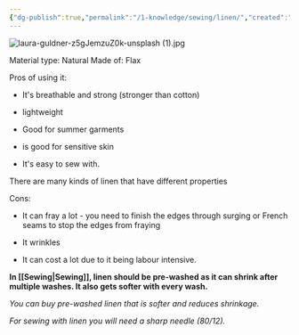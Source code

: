 ```yaml
---
{"dg-publish":true,"permalink":"/1-knowledge/sewing/linen/","created":"2025-07-20T14:37:54.445+10:00","updated":"2025-07-22T17:49:21.163+10:00"}
---
```



![laura-guldner-z5gJemzuZ0k-unsplash (1).jpg](/img/user/Ignore/laura-guldner-z5gJemzuZ0k-unsplash%20(1).jpg)

Material type: Natural
Made of: Flax

Pros of using it:
- It's breathable and strong (stronger than cotton)

- lightweight

- Good for summer garments

- is good for sensitive skin 

- It's easy to sew with.

There are many kinds of linen that have different properties

Cons:
- It can fray a lot - you need to finish the edges through surging or French seams to stop the edges from fraying

- It wrinkles 

- It can cost a lot due to it being labour intensive. 

**In [[Sewing\|Sewing]], linen should be pre-washed as it can shrink after multiple washes. It also gets softer with every wash.**

*You can buy pre-washed linen that is softer and reduces shrinkage.*

*For sewing with linen you will need a sharp needle (80/12).*



